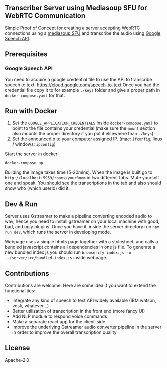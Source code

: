 Transcriber Server using Mediasoup SFU for WebRTC Communication
---

Simple Proof of Concept for creating a server accepting [WebRTC](https://webrtc.org) connections using a [mediasoup SFU](https://mediasoup.org/) and transcribe the audio using [Google Speech API](https://cloud.google.com/speech-to-text/docs).

## Prerequisites

### Google Speech API

You need to acquire a google credential file to use the API to transcribe 
speech to text: https://cloud.google.com/speech-to-text 
Once you had the credential file copy it to for example `./keys` folder 
and give a proper path in `docker-compose.yaml` for that.

## Run with Docker

1. Set the `GOOGLE_APPLICATION_CREDENTIALS` inside `docker-compose.yaml` to point to the file contains your credential (make sure the `mount` section also mounts the proper directory if you put it elsewhere than `./keys`)
2. Set the announcedIp to your computer assigned IP. (mac: `ifconfig`, linux / windows: `ipconfig`)

Start the server in docker

    docker-compose up

Building the image takes time (5-20mins). When the image is built go to `http://localhost:5959/rooms/yourRoom` in two different tabs. Mute yourself one and speak.
You should see the transcriptions in the tab and also should show who (which userId) 
did it.

## Dev & Run

Server uses Gstreamer to make a pipeline converting encoded audio to wav, hence 
you need to install gstreamer on your local machine with good, bad, and ugly plugins.
Once you have it, inside the server directory run `npm run dev`, which runs the 
server in developing mode.

Webpage uses a simple html5 page together with a stylesheet, and calls a bundled javascript contains all dependencies in one js file. To generate a new bundled index js you should run `browserify index.js -o ../server/src/bundled-index.js` inside webpage. 

## Contributions

Contributions are welcome. Here are some idea if you want to extend the functionalities:
 * Integrate any kind of speech to text API widely available (IBM watson, vosk, whatever...)
 * Better utilization of transcription in the front end (more fancy UI)
 * Add NLP module to respond voice commands
 * Make a separate react app for the client-side
 * Improve the underlying Gstreamer audio converter pipeline in the server in order to improve the overall transcription quality
 
## License

Apache-2.0
